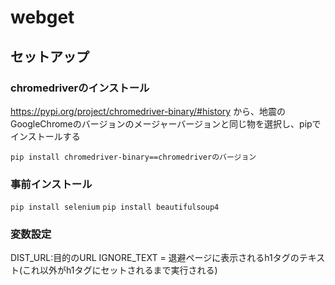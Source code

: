 # webget



## セットアップ

### chromedriverのインストール

https://pypi.org/project/chromedriver-binary/#history
から、地震のGoogleChromeのバージョンのメージャーバージョンと同じ物を選択し、pipでインストールする

`pip install chromedriver-binary==chromedriverのバージョン`

### 事前インストール

`pip install selenium`
`pip install beautifulsoup4`

### 変数設定

DIST_URL:目的のURL
IGNORE_TEXT = 退避ページに表示されるh1タグのテキスト(これ以外がh1タグにセットされるまで実行される)
